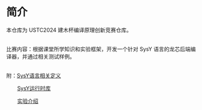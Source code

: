 # 简介

本仓库为 USTC2024 建木杯编译原理创新竞赛仓库。<br /> <br />

比赛内容：根据课堂所学知识和实验框架，开发一个针对 SysY 语言的龙芯后端编译器，并通过相关测试样例。<br /> <br />

附：[SysY语言相关定义](https://cscourse.ustc.edu.cn/vdir/Gitlab/PB21111645/compiler-test/-/blob/master/compiler-test/SysY2022%E8%AF%AD%E8%A8%80%E5%AE%9A%E4%B9%89-V1.pdf)<br />

&ensp;&ensp; &ensp; [SysY运行时库](https://cscourse.ustc.edu.cn/vdir/Gitlab/PB21111645/compiler-test/-/blob/master/compiler-test/SysY2022%E8%BF%90%E8%A1%8C%E6%97%B6%E5%BA%93-V1.pdf)<br />

&ensp;&ensp; &ensp; [实验介绍](https://ustc-compiler-principles.github.io/2023/innovative-lab/)